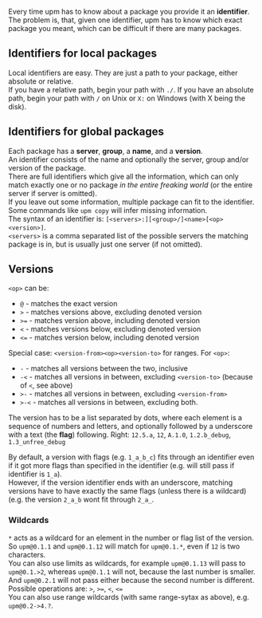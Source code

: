 Every time upm has to know about a package you provide it an **identifier**. The problem is, that, given one identifier, upm has to know which exact package you meant, which can be difficult if there are many packages.

## Identifiers for local packages
Local identifiers are easy. They are just a path to your package, either absolute or relative.  
If you have a relative path, begin your path with `./`.
If you have an absolute path, begin your path with `/` on Unix or `X:` on Windows (with X being the disk).

## Identifiers for global packages
Each package has a **server**, **group**, a **name**, and a **version**.  
An identifier consists of the name and optionally the server, group and/or version of the package.  
There are full identifiers which give all the information, which can only match exactly one or no package *in the entire freaking world* (or the entire server if server is omitted).  
If you leave out some information, multiple package can fit to the identifier. Some commands like `upm copy` will infer missing information.  
The syntax of an identifier is: `[<servers>:][<group>/]<name>[<op><version>]`.  
`<servers>` is a comma separated list of the possible servers the matching package is in, but is usually just one server (if not omitted).

## Versions
`<op>` can be:  
 * `@` - matches the exact version
 * `>` - matches versions above, excluding denoted version
 * `>=` - matches version above, including denoted version
 * `<` - matches versions below, excluding denoted version
 * `<=` - matches version below, including denoted version  

Special case: `<version-from><op><version-to>` for ranges.
For `<op>`:
 * `-` - matches all versions between the two, inclusive
 * `-<` - matches all versions in between, excluding `<version-to>` (because of `<`, see above)
 * `>-` - matches all versions in between, excluding `<version-from>`
 * `>-<` - matches all versions in between, excluding both.

The version has to be a list separated by dots, where each element is a sequence of numbers and letters, and optionally followed by a underscore with a text (the **flag**) following.
Right: `12.5.a`, `12`, `A.1.0`, `1.2.b_debug`, `1.3_unfree_debug`
 
By default, a version with flags (e.g. `1_a_b_c`) fits through an identifier even if it got more flags than specified in the identifier (e.g. will still pass if identifier is `1_a`).  
However, if the version identifier ends with an underscore, matching versions have to have exactly the same flags (unless there is a wildcard) (e.g. the version `2_a_b` wont fit through `2_a_`.

### Wildcards

`*` acts as a wildcard for an element in the number or flag list of the version.  
So `upm@0.1.1` and `upm@0.1.12` will match for `upm@0.1.*`, even if `12` is two characters.  
You can also use limits as wildcards, for example `upm@0.1.13` will pass to `upm@0.1.>2`, whereas `upm@0.1.1` will not, because the last number is smaller. And `upm@0.2.1` will not pass either because the second number is different.  
Possible operations are: `>`, `>=`, `<`, `<=`  
You can also use range wildcards (with same range-sytax as above), e.g. `upm@0.2->4.?`.

